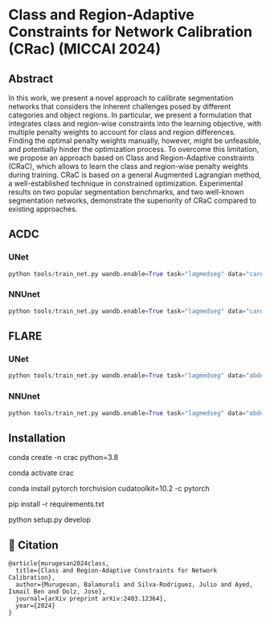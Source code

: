 # Class and Region-Adaptive Constraints for Network Calibration (CRac) (MICCAI 2024)

## Abstract
In this work, we present a novel approach to calibrate segmentation networks that considers the inherent challenges posed by different categories and object regions. In particular, we present a formulation that integrates class and region-wise constraints into the learning objective, with multiple penalty weights to account for class and region differences. Finding the optimal penalty weights manually, however, might be unfeasible, and potentially hinder the optimization process. To overcome this limitation, we propose an approach based on Class and Region-Adaptive constraints (CRaC), which allows to learn the class and region-wise penalty weights during training. CRaC is based on a general Augmented Lagrangian method, a well-established technique in constrained optimization. Experimental results on two popular segmentation benchmarks, and two well-known segmentation networks, demonstrate the superiority of CRaC compared to existing approaches.

## ACDC
### UNet
```python
python tools/train_net.py wandb.enable=True task="lagmedseg" data="cardiac" model="unet" model.num_classes="4" loss="ce" +lag="spatial_bndry_cls_aug_lag" lag.rho=0.1 lag.margin="5" optim="adam" scheduler="step" wandb.project="unet-cardiac"
```
### NNUnet 
```python
python tools/train_net.py wandb.enable=True task="lagmedseg" data="cardiac" model="nnunet" model.num_classes="4" loss="ce" +lag="spatial_bndry_cls_aug_lag" lag.rho=0.1 lag.margin="5" optim="adam" scheduler="step" wandb.project="unet-cardiac"
```
## FLARE
### UNet
```python
python tools/train_net.py wandb.enable=True task="lagmedseg" data="abdomen" data.batch_size="16" model="unet" model.num_classes="5" loss="ce" +lag="spatial_bndry_cls_aug_lag" lag.rho=0.1 lag.margin=5 optim="adam" scheduler="step" wandb.project="unet-abdomen"
```
### NNUnet 
```python
python tools/train_net.py wandb.enable=True task="lagmedseg" data="abdomen" data.batch_size="16" model="nnunet" model.num_classes="5" loss="ce" +lag="spatial_bndry_cls_aug_lag" lag.rho=0.1 lag.margin=5 optim="adam" scheduler="step" wandb.project="unet-abdomen"
```

## Installation

conda create -n crac python=3.8

conda activate crac

conda install pytorch torchvision cudatoolkit=10.2 -c pytorch

pip install -r requirements.txt

python setup.py develop

## 📝 Citation
```
@article{murugesan2024class,
  title={Class and Region-Adaptive Constraints for Network Calibration},
  author={Murugesan, Balamurali and Silva-Rodriguez, Julio and Ayed, Ismail Ben and Dolz, Jose},
  journal={arXiv preprint arXiv:2403.12364},
  year={2024}
}
```
